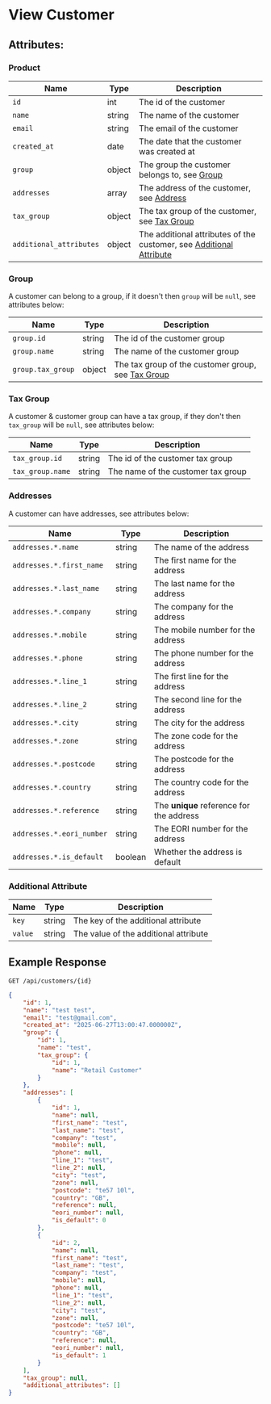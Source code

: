 # View Customer

## Attributes:

### Product

| Name                    | Type    | Description                                                                                  |
|-------------------------|---------|----------------------------------------------------------------------------------------------|
| `id`                    | int     | The id of the customer                                                                       |
| `name`                  | string  | The name of the customer                                                                     |
| `email`                 | string  | The email of the customer                                                                    |
| `created_at`            | date    | The date that the customer was created at                                                    |
| `group`                 | object  | The group the customer belongs to, see [Group](#group)                                       |
| `addresses`             | array   | The address of the customer, see [Address](#addresses)                                       |
| `tax_group`             | object  | The tax group of the customer, see [Tax Group](#tax-group)                                   |
| `additional_attributes` | object  | The additional attributes of the customer, see [Additional Attribute](#additional-attribute) |

### Group

A customer can belong to a group, if it doesn't then `group` will be `null`, see attributes below:

| Name              | Type   | Description                                                      |
|-------------------|--------|------------------------------------------------------------------|
| `group.id`        | string | The id of the customer group                                     |
| `group.name`      | string | The name of the customer group                                   |
| `group.tax_group` | object | The tax group of the customer group, see [Tax Group](#tax-group) |

### Tax Group

A customer & customer group can have a tax group, if they don't then `tax_group` will be `null`, see attributes below:

| Name              | Type   | Description                        |
|-------------------|--------|------------------------------------|
| `tax_group.id`    | string | The id of the customer tax group   |
| `tax_group.name`  | string | The name of the customer tax group |

### Addresses

A customer can have addresses, see attributes below:

| Name                      | Type    | Description                              |
|---------------------------|---------|------------------------------------------|
| `addresses.*.name`        | string  | The name of the address                  |
| `addresses.*.first_name`  | string  | The first name for the address           |
| `addresses.*.last_name`   | string  | The last name for the address            |
| `addresses.*.company`     | string  | The company for the address              |
| `addresses.*.mobile`      | string  | The mobile number for the address        |
| `addresses.*.phone`       | string  | The phone number for the address         |
| `addresses.*.line_1`      | string  | The first line for the address           |
| `addresses.*.line_2`      | string  | The second line for the address          |
| `addresses.*.city`        | string  | The city for the address                 |
| `addresses.*.zone`        | string  | The zone code for the address            |
| `addresses.*.postcode`    | string  | The postcode for the address             |
| `addresses.*.country`     | string  | The country code for the address         |
| `addresses.*.reference`   | string  | The **unique** reference for the address |
| `addresses.*.eori_number` | string  | The EORI number for the address          |
| `addresses.*.is_default`  | boolean | Whether the address is default           |

### Additional Attribute

| Name    | Type    | Description                           |
|---------|---------|---------------------------------------|
| `key`   | string  | The key of the additional attribute   | 
| `value` | string  | The value of the additional attribute |

## Example Response

```http request
GET /api/customers/{id}
```

```json lines
{
    "id": 1,
    "name": "test test",
    "email": "test@gmail.com",
    "created_at": "2025-06-27T13:00:47.000000Z",
    "group": {
        "id": 1,
        "name": "test",
        "tax_group": {
            "id": 1,
            "name": "Retail Customer"
        }
    },
    "addresses": [
        {
            "id": 1,
            "name": null,
            "first_name": "test",
            "last_name": "test",
            "company": "test",
            "mobile": null,
            "phone": null,
            "line_1": "test",
            "line_2": null,
            "city": "test",
            "zone": null,
            "postcode": "te57 10l",
            "country": "GB",
            "reference": null,
            "eori_number": null,
            "is_default": 0
        },
        {
            "id": 2,
            "name": null,
            "first_name": "test",
            "last_name": "test",
            "company": "test",
            "mobile": null,
            "phone": null,
            "line_1": "test",
            "line_2": null,
            "city": "test",
            "zone": null,
            "postcode": "te57 10l",
            "country": "GB",
            "reference": null,
            "eori_number": null,
            "is_default": 1
        }
    ],
    "tax_group": null,
    "additional_attributes": []
}
```
